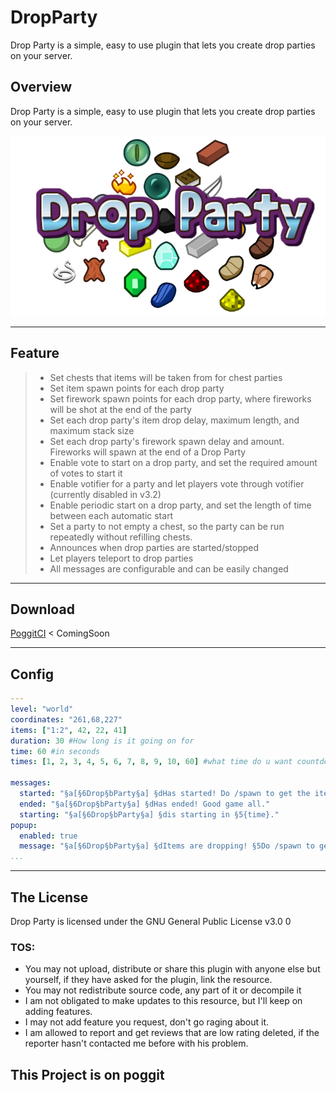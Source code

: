 # DropParty
Drop Party is a simple, easy to use plugin that lets you create drop parties on your server.

## Overview
Drop Party is a simple, easy to use plugin that lets you create drop parties on your server.

![DropParty](https://github.com/VirulCreator/DropParty/blob/master/media/dropparty.png)

---
## Feature
>- Set chests that items will be taken from for chest parties
>- Set item spawn points for each drop party
>- Set firework spawn points for each drop party, where fireworks will be shot at the end of the party
>- Set each drop party's item drop delay, maximum length, and maximum stack size
>- Set each drop party's firework spawn delay and amount. Fireworks will spawn at the end of a Drop Party
>- Enable vote to start on a drop party, and set the required amount of votes to start it
>- Enable votifier for a party and let players vote through votifier (currently disabled in v3.2)
>- Enable periodic start on a drop party, and set the length of time between each automatic start
>- Set a party to not empty a chest, so the party can be run repeatedly without refilling chests.
>- Announces when drop parties are started/stopped
>- Let players teleport to drop parties
>- All messages are configurable and can be easily changed
---

## Download
 [PoggitCI](https://poggit.pmmp.io) < ComingSoon

---
## Config
```yaml
---
level: "world"
coordinates: "261,68,227"
items: ["1:2", 42, 22, 41]
duration: 30 #How long is it going on for
time: 60 #in seconds
times: [1, 2, 3, 4, 5, 6, 7, 8, 9, 10, 60] #what time do u want countdown to annouce it

messages:
  started: "§a[§6Drop§bParty§a] §dHas started! Do /spawn to get the items at the §5DropParty"
  ended: "§a[§6Drop§bParty§a] §dHas ended! Good game all."
  starting: "§a[§6Drop§bParty§a] §dis starting in §5{time}."
popup:
  enabled: true
  message: "§a[§6Drop§bParty§a] §dItems are dropping! §5Do /spawn to get those items!"
...
```
---

## The License
Drop Party is licensed under the GNU General Public License v3.0 0 

### TOS:
* You may not upload, distribute or share this plugin with anyone else but yourself, if they have asked for the plugin, link the resource.
* You may not redistribute source code, any part of it or decompile it
* I am not obligated to make updates to this resource, but I'll keep on adding features.
* I may not add feature you request, don't go raging about it.
* I am allowed to report and get reviews that are low rating deleted, if the reporter hasn't contacted me before with his problem.

## This Project is on poggit

